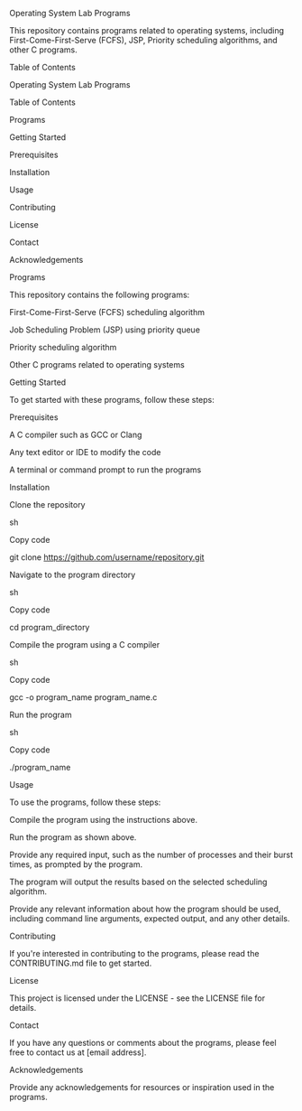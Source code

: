 Operating System Lab Programs

This repository contains programs related to operating systems, including First-Come-First-Serve (FCFS), JSP, Priority scheduling algorithms, and other C programs.

Table of Contents

Operating System Lab Programs

Table of Contents

Programs

Getting Started

Prerequisites

Installation

Usage

Contributing

License

Contact

Acknowledgements

Programs

This repository contains the following programs:

First-Come-First-Serve (FCFS) scheduling algorithm

Job Scheduling Problem (JSP) using priority queue

Priority scheduling algorithm

Other C programs related to operating systems

Getting Started

To get started with these programs, follow these steps:

Prerequisites

A C compiler such as GCC or Clang

Any text editor or IDE to modify the code

A terminal or command prompt to run the programs

Installation

Clone the repository

sh

Copy code

git clone https://github.com/username/repository.git

Navigate to the program directory

sh

Copy code

cd program_directory

Compile the program using a C compiler

sh

Copy code

gcc -o program_name program_name.c

Run the program

sh

Copy code

./program_name

Usage

To use the programs, follow these steps:

Compile the program using the instructions above.

Run the program as shown above.

Provide any required input, such as the number of processes and their burst times, as prompted by the program.

The program will output the results based on the selected scheduling algorithm.

Provide any relevant information about how the program should be used, including command line arguments, expected output, and any other details.

Contributing

If you're interested in contributing to the programs, please read the CONTRIBUTING.md file to get started.

License

This project is licensed under the LICENSE - see the LICENSE file for details.

Contact

If you have any questions or comments about the programs, please feel free to contact us at [email address].

Acknowledgements

Provide any acknowledgements for resources or inspiration used in the programs.
